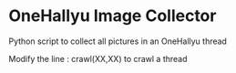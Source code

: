 # OneHallyu Image Collector
Python script to collect all pictures in an OneHallyu thread

Modify the line :
	crawl(XX,XX) 
to crawl a thread
